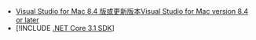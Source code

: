 * [<span data-ttu-id="1b574-101">Visual Studio for Mac 8.4 版或更新版本</span><span class="sxs-lookup"><span data-stu-id="1b574-101">Visual Studio for Mac version 8.4 or later</span></span>](https://visualstudio.microsoft.com/vs/mac/)
* [!INCLUDE [.NET Core 3.1 SDK](~/includes/3.1-SDK.md)]
